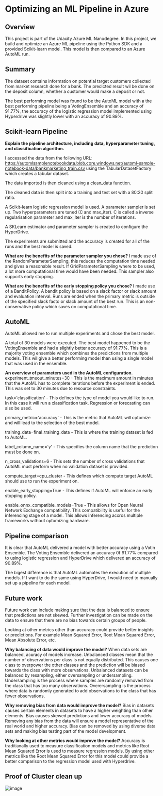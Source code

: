 # Optimizing an ML Pipeline in Azure

## Overview
This project is part of the Udacity Azure ML Nanodegree.
In this project, we build and optimize an Azure ML pipeline using the Python SDK and a provided Scikit-learn model.
This model is then compared to an Azure AutoML run.

## Summary
The dataset contains information on potential target customers collected from market research done for a bank.  The predicted result wil be done on the deposit column, whether a customer would make a deposit or not.

The best performing model was found to be the AutoML model with a the best performing pipeline being a VotingEnsemble and an accuracy of 91.77%, the accuracy of the logistic regression model implemented using Hyperdrive was slightly lower with an accuracy of 90.89%.

## Scikit-learn Pipeline
**Explain the pipeline architecture, including data, hyperparameter tuning, and classification algorithm.**

I accessed the data from the following URL: https://automlsamplenotebookdata.blob.core.windows.net/automl-sample-notebook-data/bankmarketing_train.csv using the TabularDatasetFactory which creates a tabular dataset.

The data imported is then cleaned using a clean_data function.

The cleaned data is then split into a training and test set with a 80:20 split ratio.

A Scikit-learn logistic regression model is used.  A parameter sampler is set up.  Two hyperparameters are tuned (C and max_iter).  C is called a inverse regularisation parameter and max_iter is the number of iterations.

A SKLearn estimator and parameter sampler is created to configure the HyperDrive.

The experiments are submitted and the accuracy is created for all of the runs and the best model is saved.

**What are the benefits of the parameter sampler you chose?**
I made use of the RandomParameterSampling, this reduces the computation time needed and gives a reasonable result.  If GridParameterSampling where to be used, a lot more computational time would have been needed.  This sampler also supports early stopping.

**What are the benefits of the early stopping policy you chose?**
I made use of a BanditPolicy.  A bandit policy is based on a slack factor or slack amount and evaluation interval.  Runs are ended when the primary metric is outside of the specified slack facto or slack amount of the best run.  This is an non-conservative policy which saves on computational time.

## AutoML
AutoML allowed me to run multiple experiments and chose the best model.

A total of 30 models were executed.  The best model happened to be the VotingEnsemble and had a slightly better accuracy of 91.77%.  This is a majority voting ensemble which combines the predictions from multiple models.  This wil give a better performing model than using a single model that was used in the ensemble.

**An overview of parameters used in the AutoML configuration.**
experiment_tmeout_minutes=30 - This is the maximum amount in minutes that the AutoML has to complete iterations before the experiment is ended.  This was set to 30 minutes due to resource constraints.

task='classification' - This defines the type of model you would like to run.  In this case it will run a classification task.  Regression or forecasting can also be used.

primary_metric='accuracy' - This is the metric that AutoML will optomize and will lead to the selection of the best model.

training_data=final_training_data - This is where the training dataset is fed to AutoML.

label_column_name='y' - This specifies the column name that the prediction must be done on.

n_cross_validations=6 - This sets the number of cross validations that AutoML must perform when no validation dataset is provided.

compute_target=cpu_cluster - This defines which compute target AutoML should use to run the experiment on.

enable_early_stopping=True - This defines if AutoML will enforce an early stopping policy.

enable_onnx_compatible_models=True - This allows for Open Neural Network Exchange compatibility.  This compatibility is useful for the inferencing stage of a model.  This allows inferencing accros multiple frameworks without optomizing hardware.

## Pipeline comparison
It is clear that AutoML delivered a model with better accuracy using a Votin Ensemble.  The Voting Ensemble delivered an accuracy 0f 91.77% compared to using logistic regression and HyperDrive which delivered an accuracy of 90.89%.

The bigest difference is that AutoML automates the execution of multiple models.  If I want to do the same using HyperDrive, I would need to manually set up a pipeline for each model.
## Future work
Future work can include making sure that the data is balanced to ensure that predictions are not skewed.  Further investigation can be made on the data to ensure that there are no bias towards certain groups of people.

Looking at other metrics other than accuracy could provide better insights or predictions.  For example Mean Squared Error, Root Mean Squared Error, Mean Absolute Error, etc.

**Why balancing of data would improve the model?**
When data sets are balanced, acuracy of models increase.  Unbalanced classes mean that the number of observations per class is not equally distributed.  This causes one class to overpower the other classes and the prediction will be biased towards the class with more observations.  Unbalanced datasets can be balanced by resampling, either oversampling or undersampling.  Undersampling is the process where samples are randomly removed from the class that has too many observations.  Overersampling is the process where data is randomly generated to add observations to the class that has fewer observations.

**Why removing bias from data would improve the model?**
Bias in datasets causes certain elements in datasets to have a higher weighting than other elements.  Bias causes skewed predictions and lower accuracy of models.  Removing any bias from the data will ensure a model representative of the real world and higher accuracy.  Bias can be removed by using diverse data sets and making bias testing part of the model development.

**Why looking at other metrics would improve the model?**
Accuracy is traditianally used to measure classification models and metrics like Root Mean Squared Error is used to measure regression models.  By using other metrics like the Root Mean Squared Error for this model could provide a better comparison to the regression model used with Hyperdrive. 

## Proof of Cluster clean up
![image](https://user-images.githubusercontent.com/77330289/143193162-2d81585c-df34-41cc-bb6e-b33d6380597a.png)


